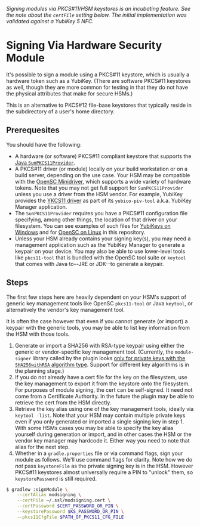 *Signing modules via PKCS#11/HSM keystores is an incubating feature. See the note about the `certFile` setting below. The initial implementation was validated against a YubiKey 5 NFC.*

# Signing Via Hardware Security Module
It's possible to sign a module using a PKCS#11 keystore, which is usually a hardware token such as a YubiKey. (There are software PKCS#11 keystores as well, though they are more common for testing in that they do not have the physical attributes that make for secure HSMs.)

This is an alternative to PKCS#12 file-base keystores that typically reside in the subdirectory of a user's home directory.

## Prerequesites
You should have the following:

* A hardware (or software) PKCS#11 compliant keystore that supports the [Java `SunPKCS11Provider`](https://docs.oracle.com/en/java/javase/17/security/pkcs11-reference-guide1.html#GUID-6DA72F34-6C6A-4F7D-ADBA-5811576A9331).
* A PKCS#11 driver (or module) locally on your build workstation or on a build server, depending on the use case. Your HSM may be compatible with the [OpenSC Minidriver](https://github.com/OpenSC/OpenSC/wiki), which supports a wide variety of hardware tokens. Note that you may not get full support for `SunPKCS11Provider` unless you use a driver from the HSM vendor. For example, YubiKey provides the [YKCS11 driver](https://developers.yubico.com/yubico-piv-tool/YKCS11/) as part of its `yubico-piv-tool` a.k.a. YubiKey Manager application.
* The `SunPKCS11Provider` requires you have a PKCS#11 configuration file specifying, among other things, the location of that driver on your filesystem. You can see examples of such files for [YubiKeys on Windows](gradle-module-plugin/src/functionalTest/resources/certs/pkcs11-yk5-win.cfg) and for [OpenSC on Linux](gradle-module-plugin/src/functionalTest/resources/certs/pkcs11.cfg) in this repository.
* Unless your HSM already contains your signing key(s), you may need a management application such as the YubiKey Manager to generate a keypair on your device. You may also be able to use lower-level tools like `pkcs11-tool` that is bundled with the OpenSC tool suite or `keytool` that comes with Java to--JRE or JDK--to generate a keypair.

## Steps
The first few steps here are heavily dependent on your HSM's support of generic key management tools like OpenSC `pkcs11-tool` or Java `keytool`, or alternatively the vendor's key management tool.

It is often the case however that even if you cannot generate (or import) a keypair with the generic tools, you may be able to list key information from the HSM with those tools.

1. Generate or import a SHA256 with RSA-type keypair using either the generic or vendor-specific key management tool. (Currently, the `module-signer` library called by the plugin looks [only for private keys with the `SHA256withRSA` algorithm type](https://github.com/inductiveautomation/module-signer/blob/master/src/main/java/com/inductiveautomation/ignitionsdk/ModuleSigner.java/#L95). Support for different key algorithms is in the planning stage.)
2. If you do not already have a cert file for the key on the filesystem, use the key management to export it from the keystore onto the filesystem. For purposes of module signing, the cert can be self-signed. It need not come from a Certificate Authority. In the future the plugin may be able to retrieve the cert from the HSM directly.
3. Retrieve the key alias using one of the key management tools, ideally via `keytool -list`. Note that your HSM may contain multiple private keys even if you only generated or imported a single signing key in step 1. With some HSMs cases you may be able to specify the key alias yourself during generation or import, and in other cases the HSM or the vendor key manager may hardcode it. Either way you need to note that alias for the next step.
4. Whether in a `gradle.properties` file or via command flags, sign your module as follows. We'll use command flags for clarity. Note how we do *not* pass `keystoreFile` as the private signing key is in the HSM. However PKCS#11 keystores almost universally require a PIN to "unlock" them, so `keystorePassword` is still required. 

```bash
$ gradlew :signModule \
    --certAlias modsigning \
    --certFile ~/.ssl/modsigning.cert \
    --certPassword $CERT_PASSWORD_OR_PIN \
    --keystorePassword $KS_PASSWORD_OR_PIN \
    --pkcs11CfgFile $PATH_OF_PKCS11_CFG_FILE
```
